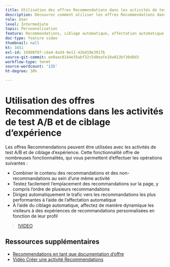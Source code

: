 ```yaml
---
title: Utilisation des offres Recommendations dans les activités de test A/B et de ciblage d’expérience
description: Découvrez comment utiliser les offres Recommendations dans les activités de test A/B et de ciblage d’expérience dans Adobe Target.
role: User
level: Intermediate
topic: Personnalisation
feature: Recommendations, ciblage automatique, affectation automatique
doc-type: feature video
thumbnail: null
kt: 3451
exl-id: 16908f07-cda4-4a34-9e11-42b419e3917b
source-git-commit: ee9aac0144e35abf32c5d8eafe10a013bf30d8d3
workflow-type: tm+mt
source-wordcount: '135'
ht-degree: 30%

---
```


# Utilisation des offres Recommendations dans les activités de test A/B et de ciblage d’expérience

Les offres Recommendations peuvent être utilisées avec les activités de test A/B et de ciblage d’expérience. Cette fonctionnalité offre de nombreuses fonctionnalités, qui vous permettent d’effectuer les opérations suivantes :

* Combiner le contenu des recommandations et des non-recommandations au sein d’une même activité
* Testez facilement l’emplacement des recommandations sur la page, y compris l’ordre de plusieurs recommandations
* Dirigez automatiquement le trafic vers les recommandations les plus performantes à l’aide de l’affectation automatique
* À l’aide du ciblage automatique, affectez de manière dynamique les visiteurs à des expériences de recommandations personnalisées en fonction de leur profil

>[!VIDEO](https://video.tv.adobe.com/v/28878?quality=12)

## Ressources supplémentaires

* [Recommendations en tant que documentation d’offre](https://docs.adobe.com/content/help/en/target/using/recommendations/recommendations-as-an-offer.html)
* [Vidéo Créer une activité Recommendations](create-a-recommendations-activity.md)
